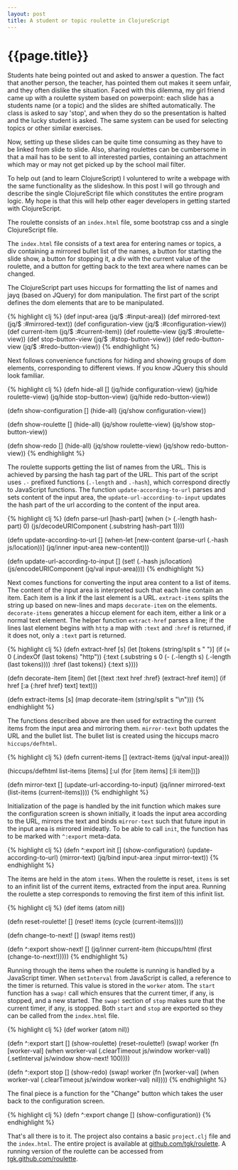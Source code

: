 ```yaml
---
layout: post
title: A student or topic roulette in ClojureScript
---
```


# {{page.title}}

Students hate being pointed out and asked to answer a question. The fact that another person, the teacher, has pointed them out makes it seem unfair, and they often dislike the situation. Faced with this dilemma, my girl friend came up with a roulette system based on powerpoint: each slide has a students name (or a topic) and the slides are shifted automatically. The class is asked to say 'stop', and when they do so the presentation is halted and the lucky student is asked. The same system can be used for selecting topics or other similar exercises.

Now, setting up these slides can be quite time consuming as they have to be linked from slide to slide. Also, sharing roulettes can be cumbersome in that a mail has to be sent to all interested parties, containing an attachment which may or may not get picked up by the school mail filter.

To help out (and to learn ClojureScript) I voluntered to write a webpage with the same functionality as the slideshow. In this post I will go through and describe the single ClojureScript file which constitutes the entire program logic. My hope is that this will help other eager developers in getting started with ClojureScript.

The roulette consists of an `index.html` file, some bootstrap css and a single ClojureScript file.

The `index.html` file consists of a text area for entering names or topics, a div containing a mirrored bullet list of the names, a button for starting the slide show, a button for stopping it, a div with the current value of the roulette, and a button for getting back to the text area where names can be changed.

The ClojureScript part uses hiccups for formatting the list of names and jayq (based on JQuery) for dom manipulation. The first part of the script defines the dom elements that are to be manipulated.

{% highlight clj %}
(def input-area (jq/$ :#input-area))
(def mirrored-text (jq/$ :#mirrored-text))
(def configuration-view (jq/$ :#configuration-view))
(def current-item (jq/$ :#current-item))
(def roulette-view (jq/$ :#roulette-view))
(def stop-button-view (jq/$ :#stop-button-view))
(def redo-button-view (jq/$ :#redo-button-view))
{% endhighlight %}

Next follows convenience functions for hiding and showing groups of dom elements, corresponding to different views. If you know JQuery this should look familiar.

{% highlight clj %}
(defn hide-all []
  (jq/hide configuration-view)
  (jq/hide roulette-view)
  (jq/hide stop-button-view)
  (jq/hide redo-button-view))
  
(defn show-configuration []
  (hide-all)
  (jq/show configuration-view))

(defn show-roulette []
  (hide-all)
  (jq/show roulette-view)
  (jq/show stop-button-view))

(defn show-redo []
  (hide-all)
  (jq/show roulette-view)
  (jq/show redo-button-view))
{% endhighlight %}

The roulette supports getting the list of names from the URL. This is achieved by parsing the hash tag part of the URL. This part of the script uses `.-` prefixed functions (`.-length` and `.-hash`), which correspond directly to JavaScript functions. The function `update-according-to-url` parses and sets content of the input area, the `update-url-according-to-input` updates the hash part of the url according to the content of the input area.

{% highlight clj %}
(defn parse-url [hash-part]
  (when (> (.-length hash-part) 0)
    (js/decodeURIComponent (.substring hash-part 1))))

(defn update-according-to-url []
  (when-let [new-content (parse-url (.-hash js/location))]
    (jq/inner input-area new-content)))

(defn update-url-according-to-input []
  (set! (.-hash js/location) 
        (js/encodeURIComponent (jq/val input-area))))
{% endhighlight %}

Next comes functions for converting the input area content to a list of items. The content of the input area is interpreted such that each line contain an item. Each item is a link if the last element is a URL. `extract-items` splits the string up based on new-lines and maps `decorate-item` on the elements. `decorate-items` generates a hiccup element for each item, either a link or a normal text element. The helper function `extract-href` parses a line; if the lines last element begins with `http` a map with `:text` and `:href` is returned, if it does not, only a `:text` part is returned.

{% highlight clj %}
(defn extract-href [s]
  (let [tokens (string/split s " ")]
    (if (= 0 (.indexOf (last tokens) "http"))
      {:text (.substring s 0 (- (.-length s) (.-length (last tokens)))) 
       :href (last tokens)}
      {:text s})))

(defn decorate-item [item]
  (let [{text :text href :href} (extract-href item)]
    (if href [:a {:href href} text] text)))

(defn extract-items [s]
  (map decorate-item (string/split s "\n")))
{% endhighlight %}

The functions described above are then used for extracting the current items from the input area and mirroring them. `mirror-text` both updates the URL and the bullet list. The bullet list is created using the hiccups macro `hiccups/defhtml`.

{% highlight clj %}
(defn current-items []
  (extract-items (jq/val input-area)))

(hiccups/defhtml list-items [items]
  [:ul
    (for [item items]
      [:li item])])

(defn mirror-text []
  (update-url-according-to-input)
  (jq/inner mirrored-text (list-items (current-items))))
{% endhighlight %}

Initialization of the page is handled by the init function which makes sure the configuration screen is shown initially, it loads the input area according to the URL, mirrors the text and binds `mirror-text` such that future input in the input area is mirrored imideatly. To be able to call `init`, the function has to be marked with `^:export` meta-data.

{% highlight clj %}
(defn ^:export init []
  (show-configuration)
  (update-according-to-url)
  (mirror-text)
  (jq/bind input-area :input mirror-text))
{% endhighlight %}

The items are held in the atom `items`. When the roulette is reset, `items` is set to an infinit list of the current items, extracted from the input area. Running the roulette a step corresponds to removing the first item of this infinit list.

{% highlight clj %}
(def items (atom nil))

(defn reset-roulette! []
  (reset! items (cycle (current-items))))

(defn change-to-next! []
  (swap! items rest))

(defn ^:export show-next! []
  (jq/inner current-item (hiccups/html (first (change-to-next!)))))
{% endhighlight %}

Running through the items when the roulette is running is handled by a JavaScript timer. When `setInterval` from JavaScript is called, a reference to the timer is returned. This value is stored in the `worker` atom. The `start` function has a `swap!` call which ensures that the current timer, if any, is stopped, and a new started. The `swap!` section of `stop` makes sure that the current timer, if any, is stopped. Both `start` and `stop` are exported so they can be called from the `index.html` file.

{% highlight clj %}
(def worker (atom nil))

(defn ^:export start []
  (show-roulette)
  (reset-roulette!)
  (swap! worker
   (fn [worker-val]
      (when worker-val
           (.clearTimeout js/window worker-val))
	      (.setInterval js/window show-next! 100))))

(defn ^:export stop []
  (show-redo)
  (swap! worker
   (fn [worker-val]
      (when worker-val
           (.clearTimeout js/window worker-val)
	        nil))))
{% endhighlight %}

The final piece is a function for the "Change" button which takes the user back to the configuration screen.

{% highlight clj %}
(defn ^:export change []
  (show-configuration))
{% endhighlight %}

That's all there is to it. The project also contains a basic `project.clj` file and the `index.html`. The entire project is available at [github.com/tgk/roulette](http://github.com/tgk/roulette). A running version of the roulette can be accessed from [tgk.github.com/roulette](http://tgk.github.com/roulette).

